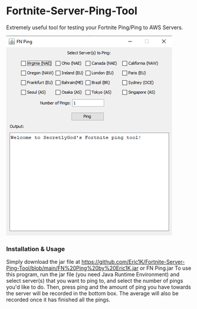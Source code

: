 # Fortnite-Server-Ping-Tool
Extremely useful tool for testing your Fortnite Ping/Ping to AWS Servers.

![Screenshot of Program](https://github.com/Eric1K/Fortnite-Server-Ping-Tool/blob/main/Screenshot%202021-07-02%20001135.png)

### Installation & Usage
Simply download the jar file at https://github.com/Eric1K/Fortnite-Server-Ping-Tool/blob/main/FN%20Ping%20by%20Eric1K.jar or FN Ping.jar
To use this program, run the jar file (you need Java Runtime Environment) and select server(s) that you want to ping to, and select the number of pings you'd like to do.
Then, press ping and the amount of ping you have towards the server will be recorded in the bottom box. The average will also be recorded once it has finished all the pings.
